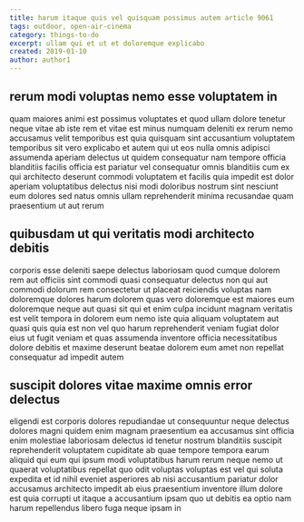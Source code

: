 ```yaml
---
title: harum itaque quis vel quisquam possimus autem article 9061
tags: outdoor, open-air-cinema
category: things-to-do
excerpt: ullam qui et ut et doloremque explicabo
created: 2019-01-10
author: author1
---
```


## rerum modi voluptas nemo esse voluptatem in

quam maiores animi est possimus voluptates et quod ullam dolore tenetur neque vitae ab iste rem et vitae est minus numquam deleniti ex rerum nemo accusamus velit temporibus est quia quisquam sint accusantium voluptatem temporibus sit vero explicabo et autem qui ut eos nulla omnis adipisci assumenda aperiam delectus ut quidem consequatur nam tempore officia blanditiis facilis officia est pariatur vel consequatur omnis blanditiis cum ex qui architecto deserunt commodi voluptatem et facilis quia impedit est dolor aperiam voluptatibus delectus nisi modi doloribus nostrum sint nesciunt eum dolores sed natus omnis ullam reprehenderit minima recusandae quam praesentium ut aut rerum

## quibusdam ut qui veritatis modi architecto debitis

corporis esse deleniti saepe delectus laboriosam quod cumque dolorem rem aut officiis sint commodi quasi consequatur delectus non qui aut commodi dolorum rem consectetur ut placeat reiciendis voluptas nam doloremque dolores harum dolorem quas vero doloremque est maiores eum doloremque neque aut quasi sit qui et enim culpa incidunt magnam veritatis est velit tempora in dolorem eum nemo iste quia aliquam voluptatem aut quasi quis quia est non vel quo harum reprehenderit veniam fugiat dolor eius ut fugit veniam et quas assumenda inventore officia necessitatibus dolore debitis et maxime deserunt beatae dolorem eum amet non repellat consequatur ad impedit autem

## suscipit dolores vitae maxime omnis error delectus

eligendi est corporis dolores repudiandae ut consequuntur neque delectus dolores magni quidem enim magnam praesentium ea accusamus sint officia enim molestiae laboriosam delectus id tenetur nostrum blanditiis suscipit reprehenderit voluptatem cupiditate ab quae tempore tempora earum aliquid qui eum qui ipsum modi voluptatibus harum rerum neque nemo ut quaerat voluptatibus repellat quo odit voluptas voluptas est vel qui soluta expedita et id nihil eveniet asperiores ab nisi accusantium pariatur dolor accusamus architecto impedit ab eius praesentium inventore illum dolore est quia corrupti ut itaque a accusantium ipsam quo ut debitis ea optio nam harum repellendus libero fuga neque ipsam in
